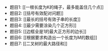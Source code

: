 - 题目1: [[一根长度为K的绳子，最多能盖住几个点]]
- 题目2: [[括号有效配对问题]]
- 题目3: [[最长的括号有效子串的长度]]
- 题目4: [[最少需要涂染几个正方形]]
- 题目5: [[边框全是1的最大正方形的边长]]
- 题目6: [[根据要求构造出一个长度为M的数组]]
- 题目7: [[二叉树的最大路径和]]
